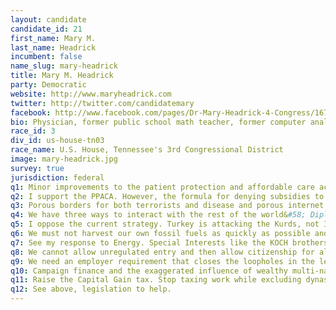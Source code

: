 ```yaml
---
layout: candidate
candidate_id: 21
first_name: Mary M.
last_name: Headrick
incumbent: false
name_slug: mary-headrick
title: Mary M. Headrick
party: Democratic
website: http://www.maryheadrick.com
twitter: http://twitter.com/candidatemary
facebook: http://www.facebook.com/pages/Dr-Mary-Headrick-4-Congress/167083473398789
bio: Physician, former public school math teacher, former computer analyst ORNL, Oak Ridge. Married 39 years, 2 adult sons, 3 grandchildren. Past Board and Committee positions League of Women Voters and American College of Physicians with work for voters' rights and affordable access to healthcare.
race_id: 3
div_id: us-house-tn03
race_name: U.S. House, Tennessee's 3rd Congressional District
image: mary-headrick.jpg
survey: true
jurisdiction: federal
q1: Minor improvements to the patient protection and affordable care act. Modify the 'fee for service' payment system to constrain cost but apply dollars to health services that evidenced based reviews show give valuable results. Continued vigilance for consumer protection in both health insurance and health services.
q2: I support the PPACA. However, the formula for denying subsidies to low income individuals who are offered work place insurance is flawed and there is no reason an applicant should be required to have Email. We will need to monitor insurance companies carefully to assure they comply with qualified health plan rules, such as paying for preventive, screening colonoscopies every 10 years. Also, we will need to safeguard 'cherry picking' in which insurance companies will try to push high cost, sicker patients on to the exchange while offering QHPs off of the exchange (in other words privatize profit, publicize risk&#58; the insurance company game)
q3: Porous borders for both terrorists and disease and porous internet systems. Also, special interests pushing for a 'war economy' instead of a 'peoples' economy'. We can be frightened and pushed into meddling in other countries where we do little good but sacrifice our men and women and our dollars.
q4: We have three ways to interact with the rest of the world&#58; Diplomaticlly (do more when able), Economically (Protect our own economy but use this tool), and with Military (Strive to minimize this). We need a greater Diplomatic and Economic role but a smaller Military role in international affairs.
q5: I oppose the current strategy. Turkey is attacking the Kurds, not ISIL nor ISIS and many Syrian rebels continue Assad attacks rather than ISIL or ISIS. Until the region's own countries have a united 'boots on the ground' in the Middle East, we should not bomb nor man nor arm the area. We cannot distinguish our enemies and friends in this 1300 year mess of Sunni against Shia against Kurd...etc. Without that distinction, you cannot aim the $1.5 Million eash Tomahawk missile.
q6: We must not harvest our own fossil fuels as quickly as possible and ship them overseas. We must use them ourselves, slowly and gradually while implementing&#58; renewable energy like wind and solar, efficient energy like higher MPG vehicles and mass transit and more sustainable water movement, food production, housing and lives. There IS man-made climate change due to the rapid consumption of fossil fuels. We need a national energy policy. We need dillegence because, e.g. Koch, the oil refining billionaire will 'bad-mouth' his competitor&#58; Wind.
q7: See my response to Energy. Special Interests like the KOCH brothers are perverting the message and hiding the truth. Carbon dioxide is a waste product that is changing our atmosphere and climate because we have been burning fossil fuels like oil and natural gas. Let us strive for energy independence, not only from the Middle East, but also from the Oil and Gas industry, a BIG special interest that does not have our long term interests at heart.
q8: We cannot allow unregulated entry and then allow citizenship for all who wish economic opportunity. We do need and want immigration and new citizens but this must be regulated in a way that does not harm our economy or safety. 'Securing the Southern border and Amnesty' is not a solution. We must have a legal, regulated worker program that shrinks and grows as our unemployment rises and falls. We need immigrants for both agricultural jobs and high tech, intellectual jobs where we do not fill the jobs. We need vigorous 'town hall' discussions to reach the best balance.
q9: We need an employer requirement that closes the loopholes in the legal worker checks like E-verify, probably by a 1099 requirement for subcontracted employees would be important. Continue border security and implement the 'Dream Act' for those who were brought in as children but have proven their loyalty and value to the U.S.
q10: Campaign finance and the exaggerated influence of wealthy multi-national corporations and individuals have, since the 1970s has led to dreadful income and asset inequality with a shrinking Middle Class. We must restore an honest economy, not a finance and gambling wall street economy. We need trade policies that protect U.S. jobs and wages. TPP is NAFTA on steroids. It is bad for the Middle Class. We need tax policy to eliminate loopholes so that the wealthy and the corporations pay their fair share. Raise the minimum wage! It will increase retail spending and invigorate the economy!
q11: Raise the Capital Gain tax. Stop taxing work while excluding dynasty wealth in the tax policy. Implement the Buffett rule. Get rid of wasteful spending like tanks the military does not want. Bend the curve on health care costs. A public option would help this. Raise the minimum wage! It will improve the tax base
q12: See above, legislation to help.
---
```

